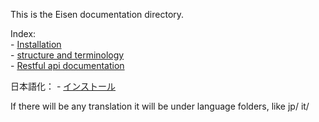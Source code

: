 This is the Eisen documentation directory.

Index:  
    - [Installation](installation.md)  
    - [structure and terminology](structure.md)  
    - [Restful api documentation](api.md)  

日本語化：
    - [インストール](/jp/installation.md)  

If there will be any translation it will be under language folders,
like jp/ it/
